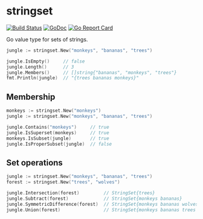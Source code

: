 # stringset

[![Build Status](https://travis-ci.org/jamesjoshuahill/stringset.svg?branch=master)](https://travis-ci.org/jamesjoshuahill/stringset) [![GoDoc](https://godoc.org/github.com/jamesjoshuahill/stringset?status.svg)](https://godoc.org/github.com/jamesjoshuahill/stringset) [![Go Report Card](https://goreportcard.com/badge/github.com/jamesjoshuahill/stringset)](https://goreportcard.com/report/github.com/jamesjoshuahill/stringset)

Go value type for sets of strings.

```go
jungle := stringset.New("monkeys", "bananas", "trees")

jungle.IsEmpty()     // false
jungle.Length()      // 3
jungle.Members()     // []string{"bananas", "monkeys", "trees"}
fmt.Println(jungle)  // "{trees bananas monkeys}"
```

## Membership
```go
monkeys := stringset.New("monkeys")
jungle := stringset.New("monkeys", "bananas", "trees")

jungle.Contains("monkeys")     // true
jungle.IsSuperset(monkeys)     // true
monkeys.IsSubset(jungle)       // true
jungle.IsProperSubset(jungle)  // false
```

## Set operations
```go
jungle := stringset.New("monkeys", "bananas", "trees")
forest := stringset.New("trees", "wolves")

jungle.Intersection(forest)         // StringSet{trees}
jungle.Subtract(forest)             // StringSet{monkeys bananas}
jungle.SymmetricDifference(forest)  // StringSet{monkeys bananas wolves}
jungle.Union(forest)                // StringSet{monkeys bananas trees wolves}
```
